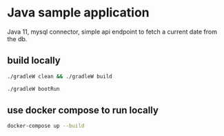 # Java sample application
Java 11, mysql connector, simple api endpoint to fetch a current date from the db.

## build locally

```bash
./gradleW clean && ./gradleW build
```

```bash
./gradleW bootRun
```



## use docker compose to run locally

```bash
docker-compose up --build
```
